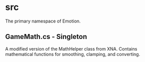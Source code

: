 # src

The primary namespace of Emotion.

## GameMath.cs - Singleton

A modified version of the MathHelper class from XNA. Contains mathematical functions for smoothing, clamping, and converting.